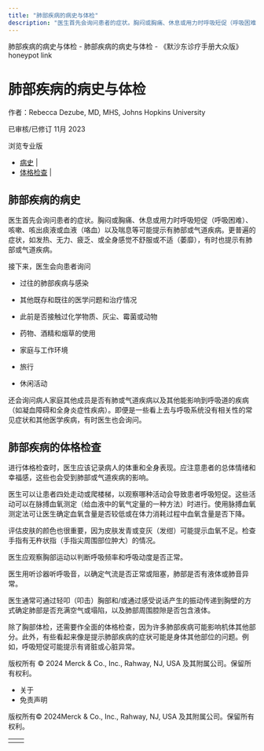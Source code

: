 ```yaml
---
title: "肺部疾病的病史与体检"
description: "医生首先会询问患者的症状。胸闷或胸痛、休息或用力时呼吸短促（呼吸困难）、咳嗽、咳出痰液或血液（咯血）以及喘息等可能提示有肺部或气道疾病。更普遍的症状，如发热、无力、疲乏、或全身感觉不舒服或不适（萎靡），有时也提示有肺部或气道疾病。"
---
```


﻿肺部疾病的病史与体检 \- 肺部疾病的病史与体检 \- 《默沙东诊疗手册大众版》 honeypot link

# 肺部疾病的病史与体检

作者：Rebecca Dezube, MD, MHS, Johns Hopkins University

已审核/已修订 11月 2023

浏览专业版

- [病史](#病史_v11722741_zh) \|
- [体格检查](#体格检查_v11722759_zh) \|

## 肺部疾病的病史

医生首先会询问患者的症状。胸闷或胸痛、休息或用力时呼吸短促（呼吸困难）、咳嗽、咳出痰液或血液（咯血）以及喘息等可能提示有肺部或气道疾病。更普遍的症状，如发热、无力、疲乏、或全身感觉不舒服或不适（萎靡），有时也提示有肺部或气道疾病。

接下来，医生会向患者询问

- 过往的肺部疾病与感染

- 其他既存和既往的医学问题和治疗情况

- 此前是否接触过化学物质、灰尘、霉菌或动物

- 药物、酒精和烟草的使用

- 家庭与工作环境

- 旅行

- 休闲活动


还会询问病人家庭其他成员是否有肺或气道疾病以及其他能影响到呼吸道的疾病（如凝血障碍和全身炎症性疾病）。即便是一些看上去与呼吸系统没有相关性的常见症状和其他医学疾病，有时医生也会询问。

## 肺部疾病的体格检查

进行体格检查时，医生应该记录病人的体重和全身表现。应注意患者的总体情绪和幸福感，这些也会受到肺部或气道疾病的影响。

医生可以让患者四处走动或爬楼梯，以观察哪种活动会导致患者呼吸短促。这些活动可以在脉搏血氧测定（给血液中的氧气定量的一种方法）时进行。使用脉搏血氧测定法可让医生确定血氧含量是否较低或在体力消耗过程中血氧含量是否下降。

评估皮肤的颜色也很重要，因为皮肤发青或变灰（发绀）可能提示血氧不足。检查手指有无杵状指（手指尖周围部位肿大）的情况。

医生应观察胸部运动以判断呼吸频率和呼吸动度是否正常。

医生用听诊器听呼吸音，以确定气流是否正常或阻塞，肺部是否有液体或肺音异常。

医生通常可通过轻叩（叩击）胸部和/或通过感受说话产生的振动传递到胸壁的方式确定肺部是否充满空气或塌陷，以及肺部周围腔隙是否包含液体。

除了胸部体检，还需要作全面的体格检查，因为许多肺部疾病可能影响机体其他部分。此外，有些看起来像是提示肺部疾病的症状可能是身体其他部位的问题。例如，呼吸短促可能提示有肾脏或心脏异常。



版权所有 © 2024
Merck & Co., Inc., Rahway, NJ, USA 及其附属公司。保留所有权利。

- 关于
- 免责声明

版权所有© 2024Merck & Co., Inc., Rahway, NJ, USA 及其附属公司。保留所有权利。

|     |     |
| --- | --- |
|  |  |